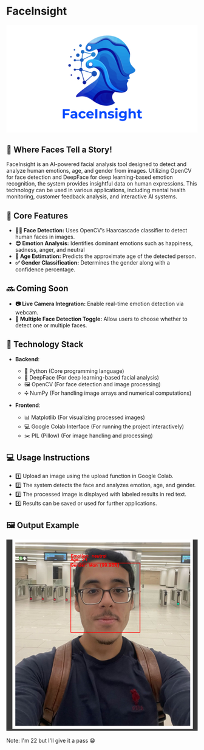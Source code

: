 # FaceInsight

![FaceInsight Logo](https://github.com/ramygamal231/FaceInsight/blob/main/FaceInsight%20Logo.png)

## 👤 Where Faces Tell a Story! 

FaceInsight is an AI-powered facial analysis tool designed to detect and analyze human emotions, age, and gender from images. Utilizing OpenCV for face detection and DeepFace for deep learning-based emotion recognition, the system provides insightful data on human expressions. This technology can be used in various applications, including mental health monitoring, customer feedback analysis, and interactive AI systems.


## 🌟 **Core Features**
- **🧑‍🦰 Face Detection:** Uses OpenCV’s Haarcascade classifier to detect human faces in images.
- **😊 Emotion Analysis:**  Identifies dominant emotions such as happiness, sadness, anger, and neutral
- **👦 Age Estimation:**  Predicts the approximate age of the detected person.
- **✅ Gender Classification:**  Determines the gender along with a confidence percentage.


## 🔜 **Coming Soon**
- **📷 Live Camera Integration:** Enable real-time emotion detection via webcam.
- **👥  Multiple Face Detection Toggle:** Allow users to choose whether to detect one or multiple faces.


## 🔧 **Technology Stack**

- **Backend**:
  - 🐍 Python (Core programming language)
  - 🤖 DeepFace (For deep learning-based facial analysis)
  - 🖼️ OpenCV (For face detection and image processing)
  - ➗ NumPy (For handling image arrays and numerical computations) 

- **Frontend**:
  - 📊 Matplotlib (For visualizing processed images)
  - 💻 Google Colab Interface (For running the project interactively)
  - ✂️ PIL (Pillow) (For image handling and processing)


## 💻 **Usage Instructions**
- 1️⃣ Upload an image using the upload function in Google Colab.
- 2️⃣ The system detects the face and analyzes emotion, age, and gender.
- 3️⃣ The processed image is displayed with labeled results in red text.
- 4️⃣ Results can be saved or used for further applications.



## 🖼️ **Output Example**

![FaceInsight Output](https://github.com/ramygamal231/FaceInsight/blob/main/FaceInsight%20Output.png)

Note: I'm 22 but I'll give it a pass 😁


